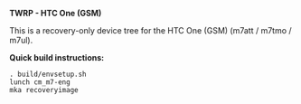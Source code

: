 **TWRP - HTC One (GSM)**

This is a recovery-only device tree for the HTC One (GSM) (m7att / m7tmo / m7ul).

**Quick build instructions:**

    . build/envsetup.sh
    lunch cm_m7-eng
    mka recoveryimage
